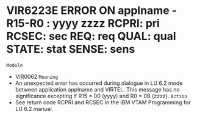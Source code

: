 # VIR6223E ERROR ON applname - R15-R0 : yyyy zzzz RCPRI: pri RCSEC: sec REQ: req QUAL: qual STATE: stat SENSE: sens
`Module`
- VIR0062
`Meaning`
- An unexpected error has occurred during dialogue in LU 6.2 mode between application applname and VIRTEL. This message has no significance excepting if R15 = 00 (yyyy) and R0 = 0B (zzzz).
`Action`
- See return code RCPRI and RCSEC in the IBM VTAM Programming for LU 6.2 manual.
